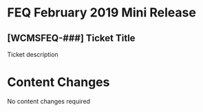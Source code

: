 # FEQ February 2019 Mini Release

## [WCMSFEQ-###] Ticket Title
Ticket description



# Content Changes
No content changes required